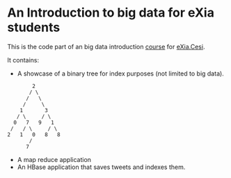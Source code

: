 # An Introduction to big data for eXia students

This is the code part of an big data introduction [course](https://docs.google.com/presentation/d/1ktjFywgAkm0rUqZpl6Rr_Wgu12Kzjt457vYdMg40U-g/edit?usp=sharing) for [eXia.Cesi](https://exia.cesi.fr/).

It contains:

- A showcase of a binary tree for index purposes (not limited to big data).

```
        2
       / \
      /   \
     /     \
    1       3
   / \     / \
  0   7   9   1
 /   / \     / \
2   1   0   8   8
       /
      7
```

- A map reduce application
- An HBase application that saves tweets and indexes them.
